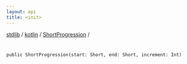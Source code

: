 ```yaml
---
layout: api
title: <init>
---
```

[stdlib](../../index.md) / [kotlin](../index.md) / [ShortProgression](index.md) / [<init>](_init_.md)

# <init>

```
public ShortProgression(start: Short, end: Short, increment: Int)
```
